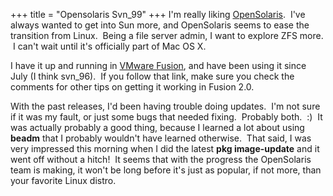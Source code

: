 +++
title = "Opensolaris Svn_99"
+++
I'm really liking [OpenSolaris](http://www.opensolaris.org/os/).  I've always wanted to get into Sun more, and OpenSolaris seems to ease the transition from Linux.  Being a file server admin, I want to explore ZFS more.  I can't wait until it's officially part of Mac OS X.

I have it up and running in [VMware Fusion](http://blogs.sun.com/souvik/entry/getting_started_with_opensolaris_2008), and have been using it since July (I think svn_96).  If you follow that link, make sure you check the comments for other tips on getting it working in Fusion 2.0.

With the past releases, I'd been having trouble doing updates.  I'm not sure if it was my fault, or just some bugs that needed fixing.  Probably both.  :)  It was actually probably a good thing, because I learned a lot about using **beadm** that I probably wouldn't have learned otherwise.  That said, I was very impressed this morning when I did the latest **pkg image-update** and it went off without a hitch!  It seems that with the progress the OpenSolaris team is making, it won't be long before it's just as popular, if not more, than your favorite Linux distro.
